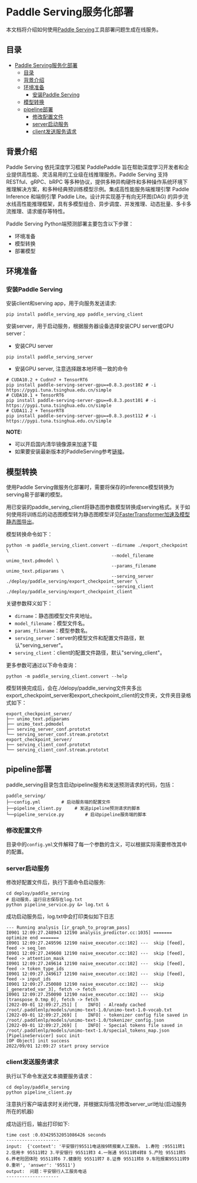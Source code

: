 # Paddle Serving服务化部署

本文档将介绍如何使用[Paddle Serving](https://github.com/PaddlePaddle/Serving/blob/develop/README_CN.md)工具部署问题生成在线服务。

## 目录
- [Paddle Serving服务化部署](#paddle-serving服务化部署)
  - [目录](#目录)
  - [背景介绍](#背景介绍)
  - [环境准备](#环境准备)
    - [安装Paddle Serving](#安装paddle-serving)
    <!-- - [安装FastTokenizer文本处理加速库（可选）](#安装fastertokenizer文本处理加速库可选) -->
  - [模型转换](#模型转换)
  - [pipeline部署](#pipeline部署)
    - [修改配置文件](#修改配置文件)
    - [server启动服务](#server启动服务)
    - [client发送服务请求](#client发送服务请求)

## 背景介绍
Paddle Serving 依托深度学习框架 PaddlePaddle 旨在帮助深度学习开发者和企业提供高性能、灵活易用的工业级在线推理服务。Paddle Serving 支持 RESTful、gRPC、bRPC 等多种协议，提供多种异构硬件和多种操作系统环境下推理解决方案，和多种经典预训练模型示例。集成高性能服务端推理引擎 Paddle Inference 和端侧引擎 Paddle Lite。设计并实现基于有向无环图(DAG) 的异步流水线高性能推理框架，具有多模型组合、异步调度、并发推理、动态批量、多卡多流推理、请求缓存等特性。

Paddle Serving Python端预测部署主要包含以下步骤：
- 环境准备
- 模型转换
- 部署模型

## 环境准备
### 安装Paddle Serving
安装client和serving app，用于向服务发送请求:
```shell
pip install paddle_serving_app paddle_serving_client
```
安装server，用于启动服务，根据服务器设备选择安装CPU server或GPU server：

- 安装CPU server
```shell
pip install paddle_serving_server
```
- 安装GPU server, 注意选择跟本地环境一致的命令
```shell
# CUDA10.2 + Cudnn7 + TensorRT6
pip install paddle-serving-server-gpu==0.8.3.post102 # -i https://pypi.tuna.tsinghua.edu.cn/simple
# CUDA10.1 + TensorRT6
pip install paddle-serving-server-gpu==0.8.3.post101 # -i https://pypi.tuna.tsinghua.edu.cn/simple
# CUDA11.2 + TensorRT8
pip install paddle-serving-server-gpu==0.8.3.post112 # -i https://pypi.tuna.tsinghua.edu.cn/simple
```

**NOTE:**
- 可以开启国内清华镜像源来加速下载
- 如果要安装最新版本的PaddleServing参考[链接](https://github.com/PaddlePaddle/Serving/blob/develop/doc/Latest_Packages_CN.md)。


<!-- ### 安装FastTokenizer文本处理加速库（可选）
如果部署环境是Linux，推荐安装fast_tokenizer可以得到更极致的文本处理效率，进一步提升服务性能。目前暂不支持Windows设备安装，将会在下个版本支持。
```shell
pip install fast_tokenizer
``` -->


## 模型转换

使用Paddle Serving做服务化部署时，需要将保存的inference模型转换为serving易于部署的模型。

用已安装的paddle_serving_client将静态图参数模型转换成serving格式。关于如何使用将训练后的动态图模型转为静态图模型详见[FasterTransformer加速及模型静态图导出](../../README.md)。

模型转换命令如下：
```shell
python -m paddle_serving_client.convert --dirname ./export_checkpoint \
                                        --model_filename unimo_text.pdmodel \
                                        --params_filename unimo_text.pdiparams \
                                        --serving_server ./deploy/paddle_serving/export_checkpoint_server \
                                        --serving_client ./deploy/paddle_serving/export_checkpoint_client
```
关键参数释义如下：
* `dirname`：静态图模型文件夹地址。
* `model_filename`：模型文件名。
* `params_filename`：模型参数名。
* `serving_server`：server的模型文件和配置文件路径，默认"serving_server"。
* `serving_client`：client的配置文件路径，默认"serving_client"。

更多参数可通过以下命令查询：
```shell
python -m paddle_serving_client.convert --help
```
模型转换完成后，会在./delopy/paddle_serving文件夹多出export_checkpoint_server和export_checkpoint_client的文件夹，文件夹目录格式如下：
```
export_checkpoint_server/
├── unimo_text.pdiparams
├── unimo_text.pdmodel
├── serving_server_conf.prototxt
└── serving_server_conf.stream.prototxt
export_checkpoint_server/
├── serving_client_conf.prototxt
└── serving_client_conf.stream.prototxt
```

## pipeline部署

paddle_serving目录包含启动pipeline服务和发送预测请求的代码，包括：
```
paddle_serving/
├──config.yml        # 启动服务端的配置文件
├──pipeline_client.py     # 发送pipeline预测请求的脚本
└──pipeline_service.py        # 启动pipeline服务端的脚本
```

### 修改配置文件
目录中的`config.yml`文件解释了每一个参数的含义，可以根据实际需要修改其中的配置。

### server启动服务
修改好配置文件后，执行下面命令启动服务:
```shell
cd deploy/paddle_serving
# 启动服务，运行日志保存在log.txt
python pipeline_service.py &> log.txt &
```
成功启动服务后，log.txt中会打印类似如下日志
```
--- Running analysis [ir_graph_to_program_pass]
I0901 12:09:27.248943 12190 analysis_predictor.cc:1035] ======= optimize end =======
I0901 12:09:27.249596 12190 naive_executor.cc:102] ---  skip [feed], feed -> seq_len
I0901 12:09:27.249608 12190 naive_executor.cc:102] ---  skip [feed], feed -> attention_mask
I0901 12:09:27.249614 12190 naive_executor.cc:102] ---  skip [feed], feed -> token_type_ids
I0901 12:09:27.249617 12190 naive_executor.cc:102] ---  skip [feed], feed -> input_ids
I0901 12:09:27.250080 12190 naive_executor.cc:102] ---  skip [_generated_var_3], fetch -> fetch
I0901 12:09:27.250090 12190 naive_executor.cc:102] ---  skip [transpose_0.tmp_0], fetch -> fetch
[2022-09-01 12:09:27,251] [    INFO] - Already cached /root/.paddlenlp/models/unimo-text-1.0/unimo-text-1.0-vocab.txt
[2022-09-01 12:09:27,269] [    INFO] - tokenizer config file saved in /root/.paddlenlp/models/unimo-text-1.0/tokenizer_config.json
[2022-09-01 12:09:27,269] [    INFO] - Special tokens file saved in /root/.paddlenlp/models/unimo-text-1.0/special_tokens_map.json
[PipelineServicer] succ init
[OP Object] init success
2022/09/01 12:09:27 start proxy service
```

### client发送服务请求
执行以下命令发送文本摘要服务请求：
```shell
cd deploy/paddle_serving
python pipeline_client.py
```
注意执行客户端请求时关闭代理，并根据实际情况修改server_url地址(启动服务所在的机器)

成功运行后，输出打印如下:
```
time cost :0.03429532051086426 seconds
--------------------
input:  {'context': '平安银行95511电话按9转报案人工服务。 1.寿险 :95511转1 2.信用卡 95511转2 3.平安银行 95511转3 4.一账通 95511转4转8 5.产险 95511转5 6.养老险团体险 95511转6 7.健康险 95511转7 8.证券 95511转8 9.车险报案95511转9 0.重听', 'answer': '95511'}
output:  问题：平安银行人工服务电话
--------------------
```
